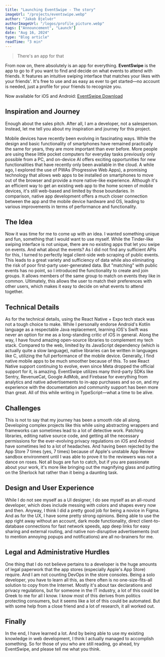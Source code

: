 ```yaml
---
title: "Launching EventSwipe - The story"
imageUrl: "/projects/eventswipe.webp"
author: "Jakob Bjelvér"
authorImageUrl: "/logos/profile_picture.webp"
tags: ["Announcement", "Launch"]
date: "Aug 16, 2024"
type: "Blog article"
readTime: "3 min"
---
```


> There's an app for that

From now on, there absolutely is an app for everything. **EventSwipe** is the app to go to if you want to find and decide on what events to attend with friends. It features an intuitive swiping interface that matches your likes with your friends'. It's free to use and as easy as ever to get started—no account is needed, just a profile for your friends to recognize you.

Now available for iOS and Android: [EventSwipe Download](https://messerstudios.dev/eventswipe/#download)

## Inspiration and Journey

Enough about the sales pitch. After all, I am a developer, not a salesperson. Instead, let me tell you about my inspiration and journey for this project.

Mobile devices have recently been evolving in fascinating ways. While the design and basic functionality of smartphones have remained practically the same for years, they are more important than ever before. More people are using these little pocket computers for everyday tasks previously only possible from a PC, and on-device AI offers exciting opportunities for new functionalities that have recently only been available in the cloud. A while ago, I explored the use of PWAs (Progressive Web Apps), a promising technology that allows web apps to be installed on smartphones to move out of the browser and provide a more native-like experience. Although it's an efficient way to get an existing web app to the home screen of mobile devices, it's still web-based and limited by those boundaries. In comparison, native app development offers a much closer connection between the app and the mobile device hardware and OS, leading to various improvements in terms of performance and functionality.

## The Idea

Now it was time for me to come up with an idea. I wanted something unique and fun, something that I would want to use myself. While the Tinder-like swiping interface is not unique, there are no existing apps that let you swipe on events. And what about the events? As I did not find any sufficient APIs for this, I turned to perfectly legal client-side web scraping of public events. This leads to a great variety and sufficiency of data while also eliminating the risk of poor first-party user-generated data. But "matching" with public events has no point, so I introduced the functionality to create and join groups. It allows members of the same group to match on events they like in common. Ultimately, this allows the user to match their preferences with other users, which makes it easy to decide on what events to attend together.

## Technical Details

As for the technical details, using the React Native + Expo tech stack was not a tough choice to make. While I personally endorse Android's Kotlin language as a respectable Java replacement, learning iOS's Swift was never an option for me as a long-standing critic of iOS in general. Along the way, I have found amazing open-source libraries to complement my tech stack. Compared to the web, limited by its JavaScript dependency (which is actually quite a slow language), native libraries can be written in languages like C, utilizing the full performance of the mobile device. Generally, I find native mobile apps to be much smoother because of this. To see React Native support continuing to evolve, even since Meta dropped the official support for it, is amazing. EventSwipe utilizes many third-party SDKs like Sentry, RevenueCat, Google AdMob, and Firebase for everything from analytics and native advertisements to in-app purchases and so on, and my experience with the documentation and community support has been more than great. All of this while writing in TypeScript—what a time to be alive.

## Challenges

This is not to say that my journey has been a smooth ride all along. Developing complex projects like this while using abstracting wrappers and frameworks can sometimes lead to a lot of detective work. Patching libraries, editing native source code, and getting all the necessary permissions for the ever-evolving privacy regulations on iOS and Android have sometimes led to a lot of headaches. And having been rejected by the App Store 7 times (yes, 7 times) because of Apple's unstable App Review sandbox environment until I was able to prove it to the reviewers was not a dance on roses. Not all bugs are fun to catch, but if you are passionate about your work, it's more like bringing out the magnifying glass and putting on the Sherlock hat rather than it being a daunting task.

## Design and User Experience

While I do not see myself as a UI designer, I do see myself as an all-round developer, which does include messing with colors and shapes every now and then. Anyway, I think I did a pretty good job for being a novice in Figma. And as for the UX, I have some pretty strong opinions. Being able to use the app right away without an account, dark mode functionality, direct client-to-database connections for fast network speeds, app deep links for easy sharing and external routing, and native non-disruptive advertisements (not to mention annoying popups and notifications) are all no-brainers for me.

## Legal and Administrative Hurdles

One thing that I do not believe pertains to a developer is the huge amounts of legal paperwork that the app stores (especially Apple's App Store) require. And I am not counting DevOps in the store consoles. Being a solo developer, you have to learn all this, as there often is no one-size-fits-all solution to copy from the Internet. Mostly it's about tax declarations and privacy regulations, but for someone in the IT industry, a lot of this could be Greek to me for all I know. I know most of this derives from politics protecting consumers, but it seems like a lot of this could be automated. But with some help from a close friend and a lot of research, it all worked out.

## Finally

In the end, I have learned a lot. And by being able to use my existing knowledge in web development, I think I actually managed to accomplish something. So for those of you who are still reading, go ahead, try EventSwipe, and please tell me what you think.
